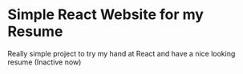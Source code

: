 # Simple React Website for my Resume

Really simple project to try my hand at React and have a nice looking resume
(Inactive now)
